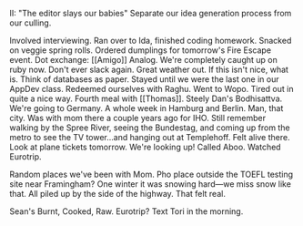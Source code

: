 II: "The editor slays our babies"
Separate our idea generation process from our culling. 

Involved interviewing. Ran over to Ida, finished coding homework. Snacked on veggie spring rolls. Ordered dumplings for tomorrow's Fire Escape event. Dot exchange: [[Amigo]] Analog. We're completely caught up on ruby now. Don't ever slack again. Great weather out. If this isn't nice, what is. Think of databases as paper. Stayed until we were the last one in our AppDev class. Redeemed ourselves with Raghu. Went to Wopo. Tired out in quite a nice way. Fourth meal with [[Thomas]]. Steely Dan's Bodhisattva. We're going to Germany. A whole week in Hamburg and Berlin. Man, that city. Was with mom there a couple years ago for IHO. Still remember walking by the Spree River, seeing the Bundestag, and coming up from the metro to see the TV tower...and hanging out at Templehoff. Felt alive there. Look at plane tickets tomorrow. We're looking up! Called Aboo. Watched Eurotrip.

Random places we've been with Mom. Pho place outside the TOEFL testing site near Framingham? One winter it was snowing hard—we miss snow like that. All piled up by the side of the highway. That felt real. 

Sean's Burnt, Cooked, Raw.
Eurotrip?
Text Tori in the morning.
